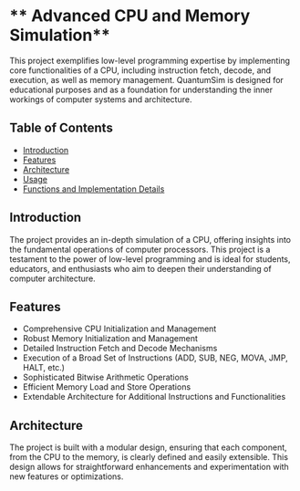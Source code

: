 # ** Advanced CPU and Memory Simulation**

 This project exemplifies low-level programming expertise by implementing core functionalities of a CPU, including instruction fetch, decode, and execution, as well as memory management. QuantumSim is designed for educational purposes and as a foundation for understanding the inner workings of computer systems and architecture.

## Table of Contents
- [Introduction](#introduction)
- [Features](#features)
- [Architecture](#architecture)
- [Usage](#usage)
- [Functions and Implementation Details](#functions-and-implementation-details)


## Introduction

The project provides an in-depth simulation of a CPU, offering insights into the fundamental operations of computer processors. This project is a testament to the power of low-level programming and is ideal for students, educators, and enthusiasts who aim to deepen their understanding of computer architecture.

## Features

- Comprehensive CPU Initialization and Management
- Robust Memory Initialization and Management
- Detailed Instruction Fetch and Decode Mechanisms
- Execution of a Broad Set of Instructions (ADD, SUB, NEG, MOVA, JMP, HALT, etc.)
- Sophisticated Bitwise Arithmetic Operations
- Efficient Memory Load and Store Operations
- Extendable Architecture for Additional Instructions and Functionalities

## Architecture

The project is built with a modular design, ensuring that each component, from the CPU to the memory, is clearly defined and easily extensible. This design allows for straightforward enhancements and experimentation with new features or optimizations.


